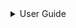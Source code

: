

<details>

<summary>User Guide</summary>

1. [About](about/README.md)
2. [License](license/README.md)
3. [Release Notes](release-notes/README.md)
4. [Example code](examples/README.md)
5. [Installation](installation/README.md)
6. [Using Mathématiques](using-mathematiques/README.md)
7. [Coding Guide / Syntax](coding-guide/README.md)

8. [Benchmarks](benchmarks/README.md)*

9. [Tests](test/README.md)
10. [New Feature Schedule](feature-schedule/README.md)
11. [Developer Guide](developer-guide/README.md)


</details>

